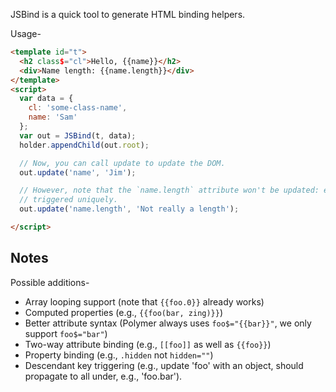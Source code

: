 
JSBind is a quick tool to generate HTML binding helpers.

Usage-

```html
<template id="t">
  <h2 class$="cl">Hello, {{name}}</h2>
  <div>Name length: {{name.length}}</div>
</template>
<script>
  var data = {
    cl: 'some-class-name',
    name: 'Sam'
  };
  var out = JSBind(t, data);
  holder.appendChild(out.root);

  // Now, you can call update to update the DOM.
  out.update('name', 'Jim');

  // However, note that the `name.length` attribute won't be updated: each key needs to be
  // triggered uniquely.
  out.update('name.length', 'Not really a length');

</script>
```

## Notes

Possible additions-

* Array looping support (note that `{{foo.0}}` already works)
* Computed properties (e.g., `{{foo(bar, zing)}}`)
* Better attribute syntax (Polymer always uses `foo$="{{bar}}"`, we only support `foo$="bar"`)
* Two-way attribute binding (e.g., `[[foo]]` as well as `{{foo}}`)
* Property binding (e.g., `.hidden` not `hidden=""`)
* Descendant key triggering (e.g., update 'foo' with an object, should propagate to all under, e.g., 'foo.bar').

